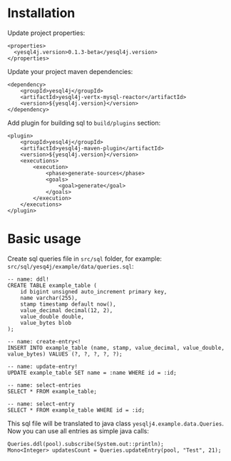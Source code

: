 # Installation
Update project properties:
```$xml
<properties>
  <yesql4j.version>0.1.3-beta</yesql4j.version>
</properties>
```

Update your project maven dependencies:
```$xml
<dependency>
    <groupId>yesql4j</groupId>
    <artifactId>yesql4j-vertx-mysql-reactor</artifactId>
    <version>${yesql4j.version}</version>
</dependency>
```

Add plugin for building sql to `build/plugins` section:
```$xml
<plugin>
    <groupId>yesql4j</groupId>
    <artifactId>yesql4j-maven-plugin</artifactId>
    <version>${yesql4j.version}</version>
    <executions>
        <execution>
            <phase>generate-sources</phase>
            <goals>
                <goal>generate</goal>
            </goals>
        </execution>
    </executions>
</plugin>
```

# Basic usage
Create sql queries file in `src/sql` folder, for example:
`src/sql/yesq4j/example/data/queries.sql`:
```$mysql
-- name: ddl!
CREATE TABLE example_table (
    id bigint unsigned auto_increment primary key,
    name varchar(255),
    stamp timestamp default now(),
    value_decimal decimal(12, 2),
    value_double double,
    value_bytes blob
);

-- name: create-entry<!
INSERT INTO example_table (name, stamp, value_decimal, value_double, value_bytes) VALUES (?, ?, ?, ?, ?);

-- name: update-entry!
UPDATE example_table SET name = :name WHERE id = :id;

-- name: select-entries
SELECT * FROM example_table;

-- name: select-entry
SELECT * FROM example_table WHERE id = :id;
```

This sql file will be translated to java class `yesqlj4.example.data.Queries`. 
Now you can use all entries as simple java calls:
```$mysql
Queries.ddl(pool).subscribe(System.out::println);
Mono<Integer> updatesCount = Queries.updateEntry(pool, "Test", 21);
```